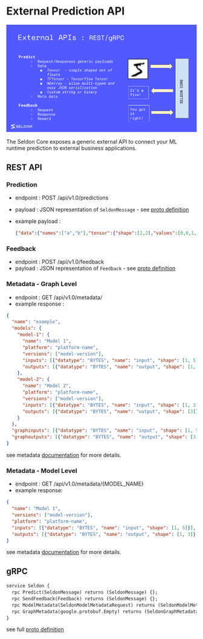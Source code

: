 # External Prediction API

![API](./api.png)

The Seldon Core exposes a generic external API to connect your ML runtime prediction to external business applications.

## REST API

### Prediction

 - endpoint : POST /api/v1.0/predictions
 - payload : JSON representation of `SeldonMessage` - see [proto definition](./prediction.md#proto-buffer-and-grpc-definition)
 - example payload :

   ```json
   {"data":{"names":["a","b"],"tensor":{"shape":[2,2],"values":[0,0,1,1]}}}
   ```

### Feedback

 - endpoint : POST /api/v1.0/feedback
 - payload : JSON representation of `Feedback` - see [proto definition](./prediction.md#proto-buffer-and-grpc-definition)

### Metadata - Graph Level

- endpoint : GET /api/v1.0/metadata/
- example response :

```json
{
  "name": "example",
  "models": {
    "model-1": {
      "name": "Model 1",
      "platform": "platform-name",
      "versions": ["model-version"],
      "inputs": [{"datatype": "BYTES", "name": "input", "shape": [1, 5]}],
      "outputs": [{"datatype": "BYTES", "name": "output", "shape": [1, 3]}]
    },
    "model-2": {
      "name": "Model 2",
      "platform": "platform-name",
      "versions": ["model-version"],
      "inputs": [{"datatype": "BYTES", "name": "input", "shape": [1, 3]}],
      "outputs": [{"datatype": "BYTES", "name": "output", "shape": [3]}]
    }
  },
  "graphinputs": [{"datatype": "BYTES", "name": "input", "shape": [1, 5]}],
  "graphoutputs": [{"datatype": "BYTES", "name": "output", "shape": [3]}]
}
```

see metadata [documentation](./metadata.md) for more details.


### Metadata - Model Level

- endpoint : GET /api/v1.0/metadata/{MODEL_NAME}
- example response:

```json
{
  "name": "Model 1",
  "versions": ["model-version"],
  "platform": "platform-name",
  "inputs": [{"datatype": "BYTES", "name": "input", "shape": [1, 5]}],
  "outputs": [{"datatype": "BYTES", "name": "output", "shape": [1, 3]}],
}
```

see metadata [documentation](./metadata.md) for more details.


## gRPC

```protobuf
service Seldon {
  rpc Predict(SeldonMessage) returns (SeldonMessage) {};
  rpc SendFeedback(Feedback) returns (SeldonMessage) {};
  rpc ModelMetadata(SeldonModelMetadataRequest) returns (SeldonModelMetadata) {};
  rpc GraphMetadata(google.protobuf.Empty) returns (SeldonGraphMetadata) {};
}
```

see full [proto definition](./prediction.md#proto-buffer-and-grpc-definition)

